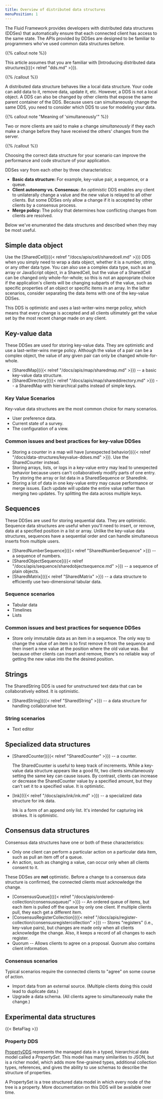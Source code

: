 ```yaml
---
title: Overview of distributed data structures
menuPosition: 1
---
```


The Fluid Framework provides developers with distributed data structures (DDSes) that automatically ensure that each
connected client has access to the same state. The APIs provided by DDSes are designed to be familiar to programmers
who've used common data structures before.

{{% callout note %}}

This article assumes that you are familiar with [Introducing distributed data structures]({{< relref
"dds.md" >}}).

{{% /callout %}}

A distributed data structure behaves like a local data structure. Your code can add data to it, remove data, update it,
etc. However, a DDS is not a local object. A DDS can also be changed by other clients that expose the same parent
container of the DDS. Because users can simultaneously change the same DDS, you need to consider which DDS to use for
modeling your data.

{{% callout note "Meaning of 'simultaneously'" %}}

Two or more clients are said to make a change *simultaneously* if they each make a change before they have received the
others' changes from the server.

{{% /callout %}}

Choosing the correct data structure for your scenario can improve the performance and code structure of your application.

DDSes vary from each other by three characteristics:

- **Basic data structure:** For example, key-value pair, a sequence, or a queue.
- **Client autonomy vs. Consensus:** An *optimistic* DDS enables any client to unilaterally change a value and the new
  value is relayed to all other clients. But some DDSes only allow a change if it is accepted by other clients by a
  consensus process.
- **Merge policy:** The policy that determines how conflicting changes from clients are resolved.

Below we've enumerated the data structures and described when they may be most useful.

## Simple data object

Use the [SharedCell]({{< relref "/docs/apis/cell/sharedcell.md" >}}) DDS when you simply need to wrap a data object,
whether it is a number, string, or any other data type. You can also use a complex data type, such as an array or
JavaScript object, in a SharedCell, but the value of a SharedCell can be changed only whole-for-whole; so this is not an
appropriate choice if the application's clients will be changing subparts of the value, such as specific properties of
an object or specific items in an array. In the latter scenarios, consider separating the data items with one of the
key-value DDSes.

This DDS is optimistic and uses a last-writer-wins merge policy, which means that every change is accepted and all
clients ultimately get the value set by the most recent change made on any client.

## Key-value data

These DDSes are used for storing key-value data. They are optimistic and use a last-writer-wins merge policy. Although
the value of a pair can be a complex object, the value of any given pair can only be changed whole-for-whole.

- [SharedMap]({{< relref "/docs/apis/map/sharedmap.md" >}}) -- a basic key-value data structure.
- [SharedDirectory]({{< relref "/docs/apis/map/shareddirectory.md" >}}) -- a SharedMap with hierarchical paths instead
  of simple keys.

### Key Value Scenarios

Key-value data structures are the most common choice for many scenarios.

- User preference data.
- Current state of a survey.
- The configuration of a view.

### Common issues and best practices for key-value DDSes

- Storing a counter in a map will have [unexpected behavior]({{< relref "/docs/data-structures/keyvalue-ddses.md" >}}).
  Use the SharedCounter instead.
- Storing arrays, lists, or logs in a key-value entry may lead to unexpected behavior because users can't
  collaboratively modify parts of one entry. Try storing the array or list data in a SharedSequence or SharedInk.
- Storing a lot of data in one key-value entry may cause performance or merge issues. Each update will update the entire
  value rather than merging two updates. Try splitting the data across multiple keys.

## Sequences

These DDSes are used for storing sequential data. They are optimistic. Sequence data structures are useful when you'll
need to insert, or remove, data at a specified position in a list or array. Unlike the key-value data structures,
sequences have a sequential order and can handle simultaneous inserts from multiple users.

- [SharedNumberSequence]({{< relref "SharedNumberSequence" >}}) -- a sequence of numbers.
- [SharedObjectSequence]({{< relref "/docs/apis/sequence/sharedobjectsequence.md" >}}) -- a sequence of plain objects.
- [SharedMatrix]({{< relref "SharedMatrix" >}}) -- a data structure to efficiently use two-dimensional tabular data.

### Sequence scenarios

- Tabular data
- Timelines
- Lists

### Common issues and best practices for sequence DDSes

- Store only immutable data as an item in a sequence. The only way to change the value of an item is to first remove it
  from the sequence and then insert a new value at the position where the old value was. But because other clients can
  insert and remove, there's no reliable way of getting the new value into the the desired position.

## Strings

The SharedString DDS is used for unstructured text data that can be collaboratively edited. It is optimistic.

- [SharedString]({{< relref "SharedString" >}}) -- a data structure for handling collaborative text.

### String scenarios

- Text editor

## Specialized data structures

- [SharedCounter]({{< relref "SharedCounter" >}}) -- a counter.

  The SharedCounter is useful to keep track of increments. While a key-value data structure appears like a good fit, two
  clients simultaneously setting the same key can cause issues. By contrast, clients can increase or decrease the
  SharedCounter value by a specified amount, but they can't set it to a specified value. It is optimistic.

- [Ink]({{< relref "/docs/apis/ink/ink.md" >}}) -- a specialized data structure for ink data.

  Ink is a form of an append only list. It's intended for capturing ink strokes. It is optimistic.

## Consensus data structures

Consensus data structures have one or both of these characteristics:

- Only one client can perform a particular action on a particular data item, such as pull an item off of a queue.
- An action, such as changing a value, can occur only when all clients consent to it.

These DDSes are **not** optimistic. Before a change to a consensus data structure is confirmed, the connected clients
must acknowledge the change.

- [ConsensusQueue]({{< relref "/docs/apis/ordered-collection/consensusqueue/" >}}) -- An ordered queue of items, but
  each item is pulled off the queue by only one client. If multiple clients pull, they each get a different item.
- [ConsensusRegisterCollection]({{< relref "/docs/apis/register-collection/consensusregistercollection" >}}) -- Stores
  "registers" (i.e., key-value pairs), but changes are made only when all clients acknowledge the change. Also, it keeps
  a record of all changes to each register.
- Quorum -- Allows clients to agree on a proposal. Quorum also contains client information.

### Consensus scenarios

Typical scenarios require the connected clients to "agree" on some course of action.

- Import data from an external source. (Multiple clients doing this could lead to duplicate data.)
- Upgrade a data schema. (All clients agree to simultaneously make the change.)

## Experimental data structures

{{< BetaFlag >}}

### Property DDS

[PropertyDDS](https://github.com/microsoft/FluidFramework/tree/main/experimental/PropertyDDS) represents the managed
data in a typed, hierarchical data model called a *PropertySet*. This model has many similarities to JSON, but is a
richer model, which adds more fine-grained types, additional collection types, references, and gives the ability to use
schemas to describe the structure of properties.

A PropertySet is a tree structured data model in which every node of the tree is a property. More documentation on this
DDS will be available over time.
